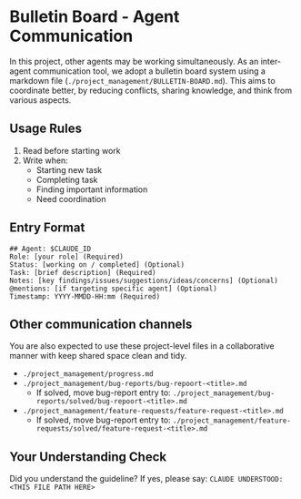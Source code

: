 <!-- ---
!-- Timestamp: 2025-05-31 18:09:11
!-- Author: ywatanabe
!-- File: /home/ywatanabe/.dotfiles/.claude/to_claude/guidelines/project/IMPORTANT-project-management-bulletin-board.md
!-- --- -->

# Bulletin Board - Agent Communication

In this project, other agents may be working simultaneously. As an inter-agent communication tool, we adopt a bulletin board system using a markdown file (`./project_management/BULLETIN-BOARD.md`). This aims to coordinate better, by reducing conflicts, sharing knowledge, and think from various aspects.



## Usage Rules

1. Read before starting work
2. Write when:
   - Starting new task
   - Completing task
   - Finding important information
   - Need coordination

## Entry Format

```
## Agent: $CLAUDE_ID
Role: [your role] (Required)
Status: [working on / completed] (Optional)
Task: [brief description] (Required)
Notes: [key findings/issues/suggestions/ideas/concerns] (Optional)
@mentions: [if targeting specific agent] (Optional)
Timestamp: YYYY-MMDD-HH:mm (Required)
```

## Other communication channels
You are also expected to use these project-level files in a collaborative manner with keep shared space clean and tidy.
- `./project_management/progress.md`
- `./project_management/bug-reports/bug-repoort-<title>.md`
  - If solved, move bug-report entry to:
    `./project_management/bug-reports/solved/bug-repoort-<title>.md`
- `./project_management/feature-requests/feature-request-<title>.md`
  - If solved, move bug-report entry to:
    `./project_management/feature-requests/solved/feature-request-<title>.md`

## Your Understanding Check
Did you understand the guideline? If yes, please say:
`CLAUDE UNDERSTOOD: <THIS FILE PATH HERE>`

<!-- EOF -->